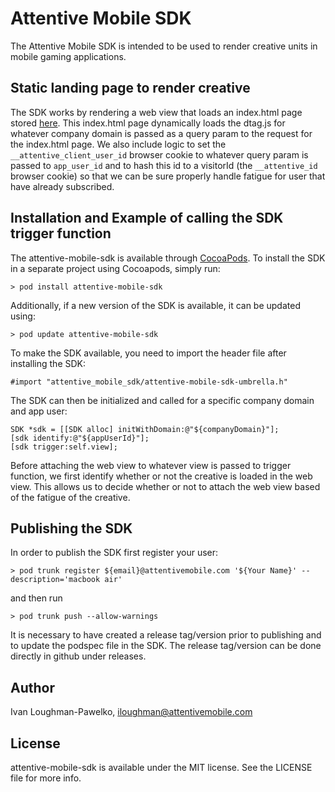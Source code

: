 # Attentive Mobile SDK

The Attentive Mobile SDK is intended to be used to render creative units in mobile gaming applications.

## Static landing page to render creative

The SDK works by rendering a web view that loads an index.html page stored [here](https://s3.console.aws.amazon.com/s3/object/attn.tv?prefix=mobile-gaming%2Findex.html&region=us-east-1#). This index.html page dynamically loads the dtag.js for whatever company domain is passed as a query param to the request for the index.html page. We also include logic to set the `__attentive_client_user_id` browser cookie to whatever query param is passed to `app_user_id` and to hash this id to a visitorId (the `__attentive_id` browser cookie) so that we can be sure properly handle fatigue for user that have already subscribed.

## Installation and Example of calling the SDK trigger function

The attentive-mobile-sdk is available through [CocoaPods](https://cocoapods.org). To install the SDK in a separate project using Cocoapods, simply run:

```
> pod install attentive-mobile-sdk
```

Additionally, if a new version of the SDK is available, it can be updated using:

```
> pod update attentive-mobile-sdk
```

To make the SDK available, you need to import the header file after installing the SDK:

```
#import "attentive_mobile_sdk/attentive-mobile-sdk-umbrella.h"
```

The SDK can then be initialized and called for a specific company domain and app user:

```
SDK *sdk = [[SDK alloc] initWithDomain:@"${companyDomain}"];
[sdk identify:@"${appUserId}"];
[sdk trigger:self.view];
```

Before attaching the web view to whatever view is passed to trigger function, we first identify whether or not the creative is loaded in the web view. This allows us to decide whether or not to attach the web view based of the fatigue of the creative.

## Publishing the SDK 

In order to publish the SDK first register your user:

```
> pod trunk register ${email}@attentivemobile.com '${Your Name}' --description='macbook air'
```

and then run

```
> pod trunk push --allow-warnings
```

It is necessary to have created a release tag/version prior to publishing and to update the podspec file in the SDK. The release tag/version can be done directly in github under releases. 

## Author

Ivan Loughman-Pawelko, iloughman@attentivemobile.com

## License

attentive-mobile-sdk is available under the MIT license. See the LICENSE file for more info.


